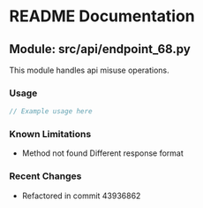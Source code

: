 # README Documentation

## Module: src/api/endpoint_68.py

This module handles api misuse operations.

### Usage

```java
// Example usage here
```

### Known Limitations

- Method not found Different response format

### Recent Changes

- Refactored in commit 43936862
